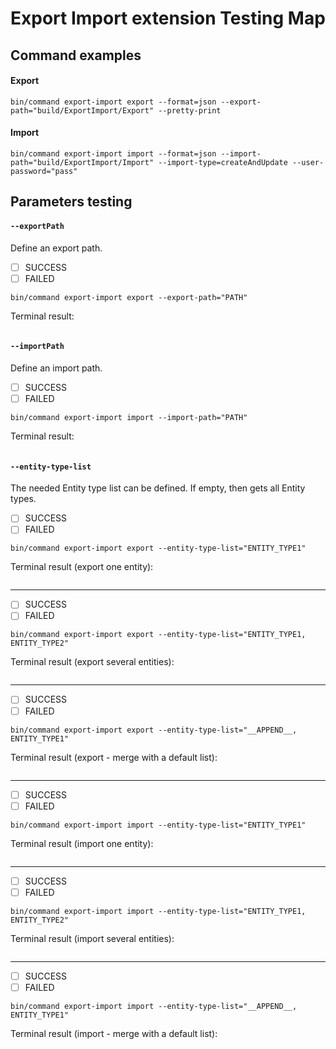 # Export Import extension Testing Map

## Command examples

#### Export

```
bin/command export-import export --format=json --export-path="build/ExportImport/Export" --pretty-print
```

#### Import

```
bin/command export-import import --format=json --import-path="build/ExportImport/Import" --import-type=createAndUpdate --user-password="pass"
```

## Parameters testing

#### `--exportPath`

Define an export path.

- [ ] SUCCESS
- [ ] FAILED

```
bin/command export-import export --export-path="PATH"
```

Terminal result:

```
```

#### `--importPath`

Define an import path.

- [ ] SUCCESS
- [ ] FAILED

```
bin/command export-import import --import-path="PATH"
```

Terminal result:

```
```

#### `--entity-type-list`

The needed Entity type list can be defined. If empty, then gets all Entity types.

- [ ] SUCCESS
- [ ] FAILED

```
bin/command export-import export --entity-type-list="ENTITY_TYPE1"
```

Terminal result (export one entity):

```
```

---

- [ ] SUCCESS
- [ ] FAILED

```
bin/command export-import export --entity-type-list="ENTITY_TYPE1, ENTITY_TYPE2"
```

Terminal result (export several entities):

```
```

---

- [ ] SUCCESS
- [ ] FAILED

```
bin/command export-import export --entity-type-list="__APPEND__, ENTITY_TYPE1"
```

Terminal result (export - merge with a default list):

```
```

---

- [ ] SUCCESS
- [ ] FAILED

```
bin/command export-import import --entity-type-list="ENTITY_TYPE1"
```

Terminal result (import one entity):

```
```

---

- [ ] SUCCESS
- [ ] FAILED

```
bin/command export-import import --entity-type-list="ENTITY_TYPE1, ENTITY_TYPE2"
```

Terminal result (import several entities):

```
```

---

- [ ] SUCCESS
- [ ] FAILED

```
bin/command export-import import --entity-type-list="__APPEND__, ENTITY_TYPE1"
```

Terminal result (import - merge with a default list):

```
```
